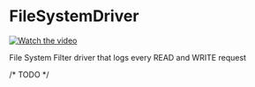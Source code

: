 # FileSystemDriver

[![Watch the video](https://github.com/CynicalApe/FileSystemDriver/blob/master/FileSystemDriverTEST/ss.png?raw=true)](https://youtu.be/PAOrE4K9i84)

File System Filter driver that logs every READ and WRITE request

/* TODO */
